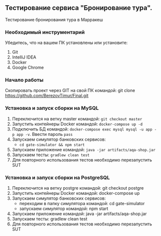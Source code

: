 <h2>Тестирование сервиса "Бронирование тура".</h2>
Тестирование бронирования тура в Марракеш

<h3>Необходимый инструментарий</h3>
Убедитесь, что на вашем ПК установлены или установите:

1. Git
2. IntelliJ IDEA
3. Docker
4. Google Chrome

<h3>Начало работы</h3>

Скопировать проект через GIT на свой ПК командой: git clone https://github.com/BerezovTimur/Final.git

<h3>Установка и запуск сборки на MySQL</h3>

1. Переключится на ветку master командой:
    `git checkout master`
2. Запустить контейнеры Docker командой: `docker-compose up -d`
3. Подключить БД командой:
    `docker-compose exec mysql mysql -u app -p app -v`.
    Ввести пароль `pass`
3. Запускаем симулятор банковских сервисов:
    - `cd gate-simulator && npm start`
4. Запускаем приложение командой: `java -jar artifacts/aqa-shop.jar`
5. Запускаем тесты: `gradlew clean test`
6. Для повторного использования тестов необходимо перезапустить SUT

<h3>Установка и запуск сборки на PostgreSQL</h3>

1. Переключится на ветку postgre командой:
    git checkout postgre
2. Запустить контейнеры Docker командой: docker-compose up
3. Запускаем симулятор банковских сервисов:
    - переходим в папку симулятора командой: cd gate-simulator
    - запускаем симулятор командой: npm start
4. Запускаем приложение командой: java -jar artifacts/aqa-shop.jar
5. Запускаем тесты: gradlew clean test
6. Для повторного использования тестов необходимо перезапустить SUT
